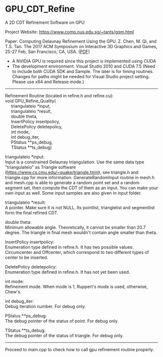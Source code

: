 # GPU_CDT_Refine
A 2D CDT Refinement Software on GPU

Project Website: https://www.comp.nus.edu.sg/~tants/gqm.html

Paper: Computing Delaunay Refinement Using the GPU. Z. Chen, M. Qi, and T.S. Tan. The 2017 ACM Symposium on Interactive 3D Graphics and Games, 25-27 Feb, San Francisco, CA, USA. (<a href="https://www.comp.nus.edu.sg/~tants/gqm_files/11-0018-chen.pdf">PDF</a>)

* A NVIDIA GPU is required since this project is implemented using CUDA
* The development environment: Visual Studio 2010 and CUDA 7.5 (Need to include both CUDA SDK and Sample. The later is for timing routines. Changes for paths might be needed for Visual Studio project setting. Please use x64 and Release mode.)
--------------------------------------------------------------------------
Refinement Routine (located in refine.h and refine.cu):  
void GPU_Refine_Quality(  
&nbsp;&nbsp;&nbsp;&nbsp; triangulateio *input,  
&nbsp;&nbsp;&nbsp;&nbsp; triangulateio *result,  
&nbsp;&nbsp;&nbsp;&nbsp; double theta,  
&nbsp;&nbsp;&nbsp;&nbsp; InsertPolicy insertpolicy,  
&nbsp;&nbsp;&nbsp;&nbsp; DeletePolicy deletepolicy,  
&nbsp;&nbsp;&nbsp;&nbsp; int mode,  
&nbsp;&nbsp;&nbsp;&nbsp; int debug_iter,  
&nbsp;&nbsp;&nbsp;&nbsp; PStatus **ps_debug,  
&nbsp;&nbsp;&nbsp;&nbsp; TStatus **ts_debug)  
 
triangulateio *input:  
Input is a constrained Delaunay triangulation. Use the same data type "triangulateio" as Triangle software (https://www.cs.cmu.edu/~quake/triangle.html), see triangle.h and triangle.cpp for more information. GenerateRandomInput routine in mesh.h and mesh.cpp is able to generate a random point set and a random segment set, then compute the CDT of them as an input. You can make your own input as well. Some input samples are also given in input folder.

triangulateio *result:  
A pointer. Make sure it is not NULL. Its pointlist, trianglelist and segmentlist form the final refined CDT.

double theta:  
Minimum allowable angle. Theoretically, it cannot be smaller than 20.7 degree. The triangle in final mesh wouldn't contain angle smaller than theta.

InsertPolicy insertpolicy:  
Enumeration type defined in refine.h. It has two possible values: Circumcenter and Offcenter, which correspond to two different types of center to be inserted.

DeletePolicy deletepolicy:  
Enumeration type defined in refine.h. It has not yet been used.

int mode:  
Refinement mode. When mode is 1, Ruppert's mode is used, otherwise, Chew's.

int debug_iter:  
Debug iteration number. For debug only.

PStatus **ps_debug:  
The debug pointer of the status of point. For debug only.

TStatus **ts_debug:  
The debug pointer of the status of triangle. For debug only.

--------------------------------------------------------------------------
Proceed to main.cpp to check how to call gpu refinement routine properly.

